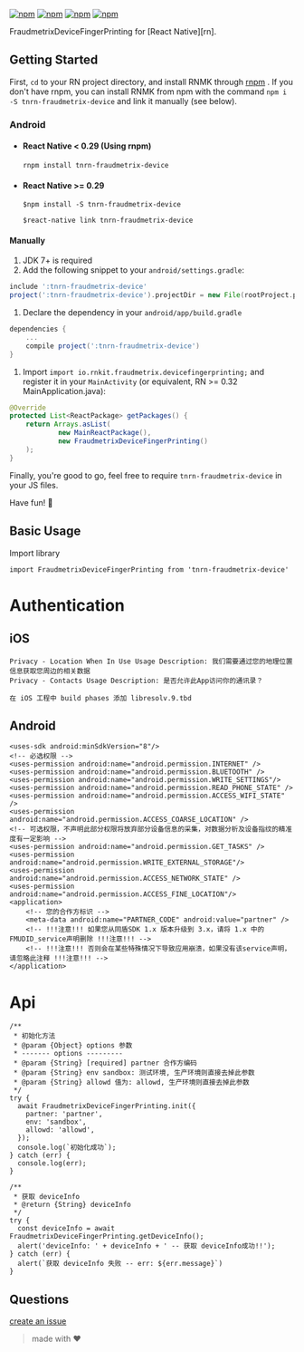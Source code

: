 
[![npm](https://img.shields.io/npm/v/tnrn-amap-location.svg)](https://www.npmjs.com/package/tnrn-fraudmetrix-device)
[![npm](https://img.shields.io/npm/dm/tnrn-amap-location.svg)](https://www.npmjs.com/package/tnrn-fraudmetrix-device)
[![npm](https://img.shields.io/npm/dt/tnrn-amap-location.svg)](https://www.npmjs.com/package/tnrn-fraudmetrix-device)
[![npm](https://img.shields.io/npm/l/tnrn-amap-location.svg)](https://github.com/tnrn/tnrn-fraudmetrix-device/master/LICENSE)

FraudmetrixDeviceFingerPrinting for [React Native][rn].


## Getting Started

First, `cd` to your RN project directory, and install RNMK through [rnpm](https://github.com/rnpm/rnpm) . If you don't have rnpm, you can install RNMK from npm with the command `npm i -S tnrn-fraudmetrix-device` and link it manually (see below).



### Android

* #### React Native < 0.29 (Using rnpm)

  `rnpm install tnrn-fraudmetrix-device`

* #### React Native >= 0.29
  `$npm install -S tnrn-fraudmetrix-device`

  `$react-native link tnrn-fraudmetrix-device`

#### Manually
1. JDK 7+ is required
1. Add the following snippet to your `android/settings.gradle`:

  ```gradle
include ':tnrn-fraudmetrix-device'
project(':tnrn-fraudmetrix-device').projectDir = new File(rootProject.projectDir, '../node_modules/tnrn-fraudmetrix-device/android/app')
  ```
  
1. Declare the dependency in your `android/app/build.gradle`
  
  ```gradle
  dependencies {
      ...
      compile project(':tnrn-fraudmetrix-device')
  }
  ```
  
1. Import `import io.rnkit.fraudmetrix.devicefingerprinting;` and register it in your `MainActivity` (or equivalent, RN >= 0.32 MainApplication.java):

  ```java
  @Override
  protected List<ReactPackage> getPackages() {
      return Arrays.asList(
              new MainReactPackage(),
              new FraudmetrixDeviceFingerPrinting()
      );
  }
  ```

Finally, you're good to go, feel free to require `tnrn-fraudmetrix-device` in your JS files.

Have fun! :metal:

## Basic Usage

Import library

```
import FraudmetrixDeviceFingerPrinting from 'tnrn-fraudmetrix-device'
```

# Authentication

## iOS

```
Privacy - Location When In Use Usage Description: 我们需要通过您的地理位置信息获取您周边的相关数据
Privacy - Contacts Usage Description: 是否允许此App访问你的通讯录？

在 iOS 工程中 build phases 添加 libresolv.9.tbd
```

## Android

```
<uses-sdk android:minSdkVersion="8"/>
<!-- 必选权限 -->
<uses-permission android:name="android.permission.INTERNET" />
<uses-permission android:name="android.permission.BLUETOOTH" />
<uses-permission android:name="android.permission.WRITE_SETTINGS"/>
<uses-permission android:name="android.permission.READ_PHONE_STATE" />
<uses-permission android:name="android.permission.ACCESS_WIFI_STATE" />
<uses-permission android:name="android.permission.ACCESS_COARSE_LOCATION" />
<!-- 可选权限，不声明此部分权限将放弃部分设备信息的采集，对数据分析及设备指纹的精准度有一定影响 -->
<uses-permission android:name="android.permission.GET_TASKS" />
<uses-permission android:name="android.permission.WRITE_EXTERNAL_STORAGE"/>
<uses-permission android:name="android.permission.ACCESS_NETWORK_STATE" />
<uses-permission android:name="android.permission.ACCESS_FINE_LOCATION"/>
<application>
    <!-- 您的合作方标识 -->
    <meta-data android:name="PARTNER_CODE" android:value="partner" />
    <!-- !!!注意!!! 如果您从同盾SDK 1.x 版本升级到 3.x，请将 1.x 中的FMUDID_service声明删除 !!!注意!!! -->
    <!-- !!!注意!!! 否则会在某些特殊情况下导致应用崩溃，如果没有该service声明，请忽略此注释 !!!注意!!! -->
</application>
```

# Api

```
/**
 * 初始化方法
 * @param {Object} options 参数
 * ------- options ---------
 * @param {String} [required] partner 合作方编码
 * @param {String} env sandbox: 测试环境, 生产环境则直接去掉此参数
 * @param {String} allowd 值为: allowd, 生产环境则直接去掉此参数
 */
try {
  await FraudmetrixDeviceFingerPrinting.init({
    partner: 'partner',
    env: 'sandbox',
    allowd: 'allowd',
  });
  console.log(`初始化成功`);
} catch (err) {
  console.log(err);
}

/**
 * 获取 deviceInfo
 * @return {String} deviceInfo
 */
try {
  const deviceInfo = await FraudmetrixDeviceFingerPrinting.getDeviceInfo();
  alert('deviceInfo: ' + deviceInfo + ' -- 获取 deviceInfo成功!!');
} catch (err) {
  alert(`获取 deviceInfo 失败 -- err: ${err.message}`)
}

```

## Questions

[create an issue](https://github.com/tnrn/tnrn-fraudmetrix-device/issues/new)

> made with ♥
